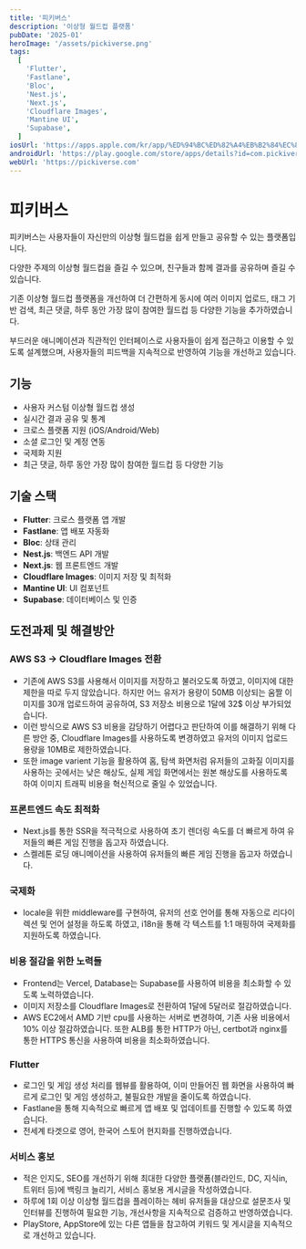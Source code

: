 ```yaml
---
title: '피키버스'
description: '이상형 월드컵 플랫폼'
pubDate: '2025-01'
heroImage: '/assets/pickiverse.png'
tags:
  [
    'Flutter',
    'Fastlane',
    'Bloc',
    'Nest.js',
    'Next.js',
    'Cloudflare Images',
    'Mantine UI',
    'Supabase',
  ]
iosUrl: 'https://apps.apple.com/kr/app/%ED%94%BC%ED%82%A4%EB%B2%84%EC%8A%A4/id6742077036?uo=2'
androidUrl: 'https://play.google.com/store/apps/details?id=com.pickiverse.app'
webUrl: 'https://pickiverse.com'
---
```


# 피키버스

피키버스는 사용자들이 자신만의 이상형 월드컵을 쉽게 만들고 공유할 수 있는 플랫폼입니다.

다양한 주제의 이상형 월드컵을 즐길 수 있으며, 친구들과 함께 결과를 공유하며 즐길 수 있습니다.

기존 이상형 월드컵 플랫폼을 개선하여 더 간편하게 동시에 여러 이미지 업로드, 태그 기반 검색, 최근 댓글, 하루 동안 가장 많이 참여한 월드컵 등 다양한 기능을 추가하였습니다.

부드러운 애니메이션과 직관적인 인터페이스로 사용자들이 쉽게 접근하고 이용할 수 있도록 설계했으며, 사용자들의 피드백을 지속적으로 반영하여 기능을 개선하고 있습니다.

## 기능

- 사용자 커스텀 이상형 월드컵 생성
- 실시간 결과 공유 및 통계
- 크로스 플랫폼 지원 (iOS/Android/Web)
- 소셜 로그인 및 계정 연동
- 국제화 지원
- 최근 댓글, 하루 동안 가장 많이 참여한 월드컵 등 다양한 기능

## 기술 스택

- **Flutter**: 크로스 플랫폼 앱 개발
- **Fastlane**: 앱 배포 자동화
- **Bloc**: 상태 관리
- **Nest.js**: 백엔드 API 개발
- **Next.js**: 웹 프론트엔드 개발
- **Cloudflare Images**: 이미지 저장 및 최적화
- **Mantine UI**: UI 컴포넌트
- **Supabase**: 데이터베이스 및 인증

## 도전과제 및 해결방안

### AWS S3 -> Cloudflare Images 전환

- 기존에 AWS S3를 사용해서 이미지를 저장하고 불러오도록 하였고, 이미지에 대한 제한을 따로 두지 않았습니다. 하지만 어느 유저가 용량이 50MB 이상되는 움짤 이미지를 30개 업로드하여 공유하여, S3 저장소 비용으로 1달에 32$ 이상 부가되었습니다.
- 이런 방식으로 AWS S3 비용을 감당하기 어렵다고 판단하여 이를 해결하기 위해 다른 방안 중, Cloudflare Images를 사용하도록 변경하였고 유저의 이미지 업로드 용량을 10MB로 제한하였습니다.
- 또한 image varient 기능을 활용하여 홈, 탐색 화면처럼 유저들의 고화질 이미지를 사용하는 곳에서는 낮은 해상도, 실제 게임 화면에서는 원본 해상도를 사용하도록 하여 이미지 트래픽 비용을 혁신적으로 줄일 수 있었습니다.

### 프론트엔드 속도 최적화

- Next.js를 통한 SSR을 적극적으로 사용하여 초기 렌더링 속도를 더 빠르게 하여 유저들의 빠른 게임 진행을 돕고자 하였습니다.
- 스켈레톤 로딩 애니메이션을 사용하여 유저들의 빠른 게임 진행을 돕고자 하였습니다.

### 국제화

- locale을 위한 middleware를 구현하여, 유저의 선호 언어를 통해 자동으로 리다이렉션 및 언어 설정을 하도록 하였고, i18n을 통해 각 텍스트를 1:1 매핑하여 국제화를 지원하도록 하였습니다.

### 비용 절감을 위한 노력들

- Frontend는 Vercel, Database는 Supabase를 사용하여 비용을 최소화할 수 있도록 노력하였습니다.
- 이미지 저장소를 Cloudflare Images로 전환하여 1달에 5달러로 절감하였습니다.
- AWS EC2에서 AMD 기반 cpu를 사용하는 서버로 변경하여, 기존 사용 비용에서 10% 이상 절감하였습니다. 또한 ALB를 통한 HTTP가 아닌, certbot과 nginx를 통한 HTTPS 통신을 사용하여 비용을 최소화하였습니다.

### Flutter

- 로그인 및 게임 생성 처리를 웹뷰를 활용하여, 이미 만들어진 웹 화면을 사용하여 빠르게 로그인 및 게임 생성하고, 불필요한 개발을 줄이도록 하였습니다.
- Fastlane을 통해 지속적으로 빠르게 앱 배포 및 업데이트를 진행할 수 있도록 하였습니다.
- 전세계 타겟으로 영어, 한국어 스토어 현지화를 진행하였습니다.

### 서비스 홍보

- 적은 인지도, SEO를 개선하기 위해 최대한 다양한 플랫폼(블라인드, DC, 지식in, 트위터 등)에 백링크 늘리기, 서비스 홍보용 게시글을 작성하였습니다.
- 하루에 1회 이상 이상형 월드컵을 플레이하는 헤비 유저들을 대상으로 설문조사 및 인터뷰를 진행하여 필요한 기능, 개선사항을 지속적으로 검증하고 반영하였습니다.
- PlayStore, AppStore에 있는 다른 앱들을 참고하여 키워드 및 게시글을 지속적으로 개선하고 있습니다.
